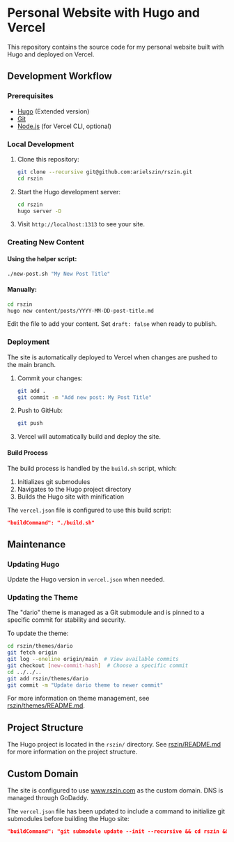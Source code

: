 # Personal Website with Hugo and Vercel

This repository contains the source code for my personal website built with Hugo and deployed on Vercel.

## Development Workflow

### Prerequisites

- [Hugo](https://gohugo.io/installation/) (Extended version)
- [Git](https://git-scm.com/downloads)
- [Node.js](https://nodejs.org/) (for Vercel CLI, optional)

### Local Development

1. Clone this repository:
   ```bash
   git clone --recursive git@github.com:arielszin/rszin.git
   cd rszin
   ```

2. Start the Hugo development server:
   ```bash
   cd rszin
   hugo server -D
   ```

3. Visit `http://localhost:1313` to see your site.

### Creating New Content

#### Using the helper script:

```bash
./new-post.sh "My New Post Title"
```

#### Manually:

```bash
cd rszin
hugo new content/posts/YYYY-MM-DD-post-title.md
```

Edit the file to add your content. Set `draft: false` when ready to publish.

### Deployment

The site is automatically deployed to Vercel when changes are pushed to the main branch.

1. Commit your changes:
   ```bash
   git add .
   git commit -m "Add new post: My Post Title"
   ```

2. Push to GitHub:
   ```bash
   git push
   ```

3. Vercel will automatically build and deploy the site.

#### Build Process

The build process is handled by the `build.sh` script, which:
1. Initializes git submodules
2. Navigates to the Hugo project directory
3. Builds the Hugo site with minification

The `vercel.json` file is configured to use this build script:

```json
"buildCommand": "./build.sh"
```

## Maintenance

### Updating Hugo

Update the Hugo version in `vercel.json` when needed.

### Updating the Theme

The "dario" theme is managed as a Git submodule and is pinned to a specific commit for stability and security.

To update the theme:

```bash
cd rszin/themes/dario
git fetch origin
git log --oneline origin/main  # View available commits
git checkout [new-commit-hash]  # Choose a specific commit
cd ../../..
git add rszin/themes/dario
git commit -m "Update dario theme to newer commit"
```

For more information on theme management, see [rszin/themes/README.md](rszin/themes/README.md).

## Project Structure

The Hugo project is located in the `rszin/` directory. See [rszin/README.md](rszin/README.md) for more information on the project structure.

## Custom Domain

The site is configured to use www.rszin.com as the custom domain. DNS is managed through GoDaddy. 

The `vercel.json` file has been updated to include a command to initialize git submodules before building the Hugo site:

```json
"buildCommand": "git submodule update --init --recursive && cd rszin && hugo --gc --minify"
``` 